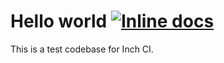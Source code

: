 # Hello world [![Inline docs](http://inch-ci.org/github/inch-ci/Hello-World.svg?branch=master)](http://inch-ci.org/github/inch-ci/Hello-World)

This is a test codebase for Inch CI.

